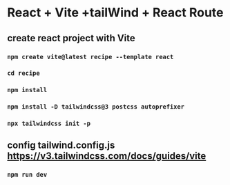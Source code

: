 # React + Vite +tailWind + React Route
## create react project with Vite
### `npm create vite@latest recipe --template react` 
### `cd recipe `
### `npm install`
### `npm install -D tailwindcss@3 postcss autoprefixer `
### `npx tailwindcss init -p`

## config tailwind.config.js   https://v3.tailwindcss.com/docs/guides/vite
### `npm run dev`
